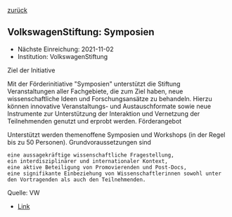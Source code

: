 [zurück](/funding/)

## VolkswagenStiftung: Symposien

* Nächste Einreichung: 2021-11-02
* Institution: VolkswagenStiftung

Ziel der Initiative

Mit der Förderinitiative "Symposien" unterstützt die Stiftung Veranstaltungen aller Fachgebiete, die zum Ziel haben, neue wissenschaftliche Ideen und Forschungsansätze zu behandeln. Hierzu können innovative Veranstaltungs- und Austauschformate sowie neue Instrumente zur Unterstützung der Interaktion und Vernetzung der Teilnehmenden genutzt und erprobt werden.
Förderangebot 

Unterstützt werden themenoffene Symposien und Workshops (in der Regel bis zu 50 Personen). Grundvoraussetzungen sind

    eine aussagekräftige wissenschaftliche Fragestellung,
    ein interdisziplinärer und internationaler Kontext,
    eine aktive Beteiligung von Promovierenden und Post-Docs,
    eine signifikante Einbeziehung von Wissenschaftlerinnen sowohl unter den Vortragenden als auch den Teilnehmenden.


Quelle: VW

* [Link](https://www.volkswagenstiftung.de/unsere-foerderung/unser-foerderangebot-im-ueberblick/symposien)